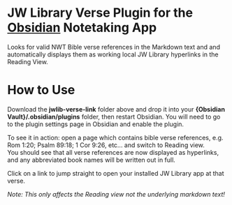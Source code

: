# JW Library Verse Plugin for the [Obsidian](https://obsidian.md) Notetaking App

Looks for valid NWT Bible verse references in the Markdown text and and automatically displays them as working local JW Library hyperlinks in the Reading View.


# How to Use

Download the **jwlib-verse-link** folder above and drop it into your **{Obsidian Vault}/.obsidian/plugins** folder, then restart Obsidian.  You will need to go to the plugin settings page in Obsidian and enable the plugin.

To see it in action: open a page which contains bible verse references, e.g. Rom 1:20; Psalm 89:18; 1 Cor 9:26, etc... and switch to Reading view.  
You should see that all verse references are now displayed as hyperlinks, and any abbreviated book names will be written out in full.  

Click on a link to jump straight to open your installed JW Library app at that verse.

*Note: This only affects the Reading view not the underlying markdown text!*
